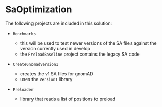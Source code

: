 # SaOptimization
The following projects are included in this solution:

 - `Benchmarks`
	 - this will be used to test newer versions of the SA files against the version currently used in develop
	 - the `PreloadBaseline` project contains the legacy SA code
 
 - `CreateGnomadVersion1`
	 - creates the v1 SA files for gnomAD
	 - uses the `Version1` library

 - `Preloader`
	 - library that reads a list of positions to preload
